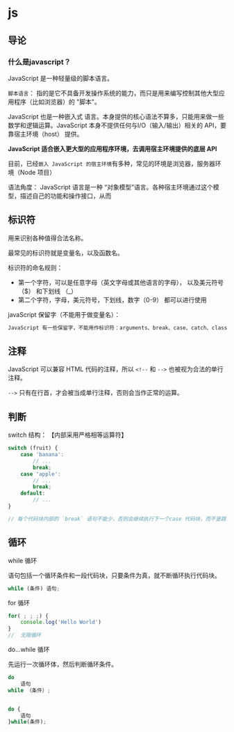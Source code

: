 # js

## 导论

### 什么是javascript？

JavaScript 是一种轻量级的脚本语言。

`脚本语言`： 指的是它不具备开发操作系统的能力，而只是用来编写控制其他大型应用程序（比如浏览器）的 "脚本"。

JavaScript 也是一种嵌入式 语言。本身提供的核心语法不算多，只能用来做一些数学和逻辑运算。JavaScript 本身不提供任何与I/O（输入/输出）相关的 API，要靠宿主环境（host） 提供。

**JavaScript 适合嵌入更大型的应用程序环境，去调用宿主环境提供的底层 API**

目前，已经`嵌入 JavaScript 的宿主环境`有多种，常见的环境是浏览器，服务器环境（Node 项目）

语法角度： JavaScript 语言是一种 “对象模型”语言。各种宿主环境通过这个模型，描述自己的功能和操作接口，从而

## 标识符

用来识别各种值得合法名称。

最常见的标识符就是变量名，以及函数名。

标识符的命名规则：

- 第一个字符，可以是任意字母（英文字母或其他语言的字母）， 以及美元符号（$） 和下划线 （_）
- 第二个字符，字母，美元符号，下划线，数字（0-9） 都可以进行使用

javaScript 保留字（不能用于做变量名）：

~~~js
JavaScript 有一些保留字，不能用作标识符：arguments、break、case、catch、class、const、continue、debugger、default、delete、do、else、enum、eval、export、extends、false、finally、for、function、if、implements、import、in、instanceof、interface、let、new、null、package、private、protected、public、return、static、super、switch、this、throw、true、try、typeof、var、void、while、with、yield。
~~~

## 注释

JavaScript 可以兼容 HTML 代码的注释，所以  `<!--` 和 `-->` 也被视为合法的单行注释。

`-->` 只有在行首，才会被当成单行注释，否则会当作正常的运算。

## 判断

switch 结构：    【内部采用严格相等运算符】

~~~js
switch (fruit) {
    case 'banana': 
        // ...
        break;
    case 'apple': 
        // ...
        break;
    default: 
        // ...
}

// 每个代码块内部的 `break` 语句不能少，否则会继续执行下一个case 代码块，而不是跳出 switch 结构
~~~

## 循环

while 循环

语句包括一个循环条件和一段代码块，只要条件为真，就不断循环执行代码块。

~~~js
while (条件) 语句;
~~~

for 循环

~~~js
for( ; ; ;) {
    console.log('Hello World')
}
//  无限循环
~~~

do...while 循环

先运行一次循环体，然后判断循环条件。

~~~js
do
    语句
while （条件）;


do {
    语句
}while(条件);
~~~

